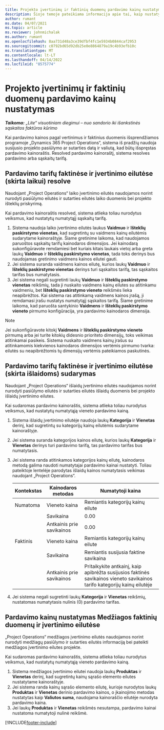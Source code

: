 ```yaml
---
title: Projekto įvertinimų ir faktinių duomenų pardavimo kainų nustatymas
description: Šioje temoje pateikiama informacija apie tai, kaip nustatyti projekto įvertinimų ir faktinių duomenų pardavimo kainas.
author: rumant
ms.date: 04/07/2021
ms.topic: article
ms.reviewer: johnmichalak
ms.author: rumant
ms.openlocfilehash: 8aa731d48a3ce39dfbf4fc1e5934b0844caf2953
ms.sourcegitcommit: c0792bd65d92db25e0e8864879a19c4b93efb10c
ms.translationtype: MT
ms.contentlocale: lt-LT
ms.lasthandoff: 04/14/2022
ms.locfileid: "8575774"
---
```

# <a name="resolve-sales-prices-for-project-estimates-and-actuals"></a>Projekto įvertinimų ir faktinių duomenų pardavimo kainų nustatymas

_**Taikoma:** „Lite“ visuotiniam diegimui – nuo sandorio iki išankstinės sąskaitos faktūros kūrimo_

Kai pardavimo kainos pagal vertinimus ir faktinius duomenis išsprendžiamos programoje „Dynamics 365 Project Operations“, sistema iš pradžių naudoja susijusio projekto pasiūlymo ar sutarties datą ir valiutą, kad būtų išspręstas pardavimo kainoraštis. Resolved pardavimo kainoraštį, sistema resolves pardavimo arba sąskaitų tarifą.

## <a name="resolve-sales-rates-on-actual-and-estimate-lines-for-time"></a>Pardavimo tarifų faktinėse ir įvertinimo eilutėse (skirta laikui) resolve

Naudojant „Project Operations“ laiko įvertinimo eilutės naudojamos norint nurodyti pasiūlymo eilutės ir sutarties eilutės laiko duomenis bei projekto išteklių priskyrimą.

Kai pardavimo kainoraštis resolved, sistema atlieka toliau nurodytus veiksmus, kad nustatytų numatytąjį sąskaitų tarifą.

1. Sistema naudoja laiko įvertinimo eilutės laukus **Vaidmuo** ir **Išteklių paskirstymo vienetas**, kad sugretintų su vaidmens kainų eilutėmis sudarytame kainoraštyje. Šiame gretinime laikoma, kad naudojamos paruoštos sąskaitų tarifų kainodaros dimensijos. Jei kainodarą sukonfigūravote remdamiesi bet kuriais kitais laukais vietoj arba greta laukų **Vaidmuo** ir **Išteklių paskirstymo vienetas**, tada toks derinys bus naudojamas gretinimo vaidmens kainos eilutei gauti.
2. Jei sistema suranda vaidmens kainos eilutę, kurios laukų **Vaidmuo** ir **Išteklių paskirstymo vienetas** derinys turi sąskaitos tarifą, tas sąskaitos tarifas bus numatytasis.
3. Jei sistema negali sugretinti laukų **Vaidmuo** ir **Išteklių paskirstymo vienetas** reikšmių, tada ji nuskaito vaidmens kainų eilutes su atitinkamu vaidmeniu, bet **Išteklių paskirstymo vieneto** reikšmės lieka neapibrėžtos. Kai sistema ras atitinkamą vaidmens kainos įrašą, ji remdamasi įrašu nustatys numatytąjį sąskaitos tarifą. Šiame gretinime laikoma, kad paruošta santykinio **Vaidmens** ir **Išteklių paskirstymo vieneto** pirmumo konfigūracija, yra pardavimo kainodaros dimensija.

> [!NOTE]
> Jei sukonfigūravote kitokį **Vaidmens** ir **Išteklių paskirstymo vieneto** pirmumą arba jei turite kitokių didesnio prioriteto dimensijų, toks veikimas atitinkamai pasikeis. Sistema nuskaito vaidmens kainų įrašus su atitinkamomis kiekvienos kainodaros dimensijos vertėmis pirmumo tvarka: eilutės su neapibrėžtomis tų dimensijų vertėmis pateikiamos paskutinės.

## <a name="resolve-sales-rates-on-actual-and-estimate-lines-for-expense"></a>Pardavimo tarifų faktinėse ir įvertinimo eilutėse (skirta išlaidoms) sudarymas

Naudojant „Project Operations“ išlaidų įvertinimo eilutės naudojamos norint nurodyti pasiūlymo eilutės ir sutarties eilutės išlaidų duomenis bei projekto išlaidų įvertinimo eilutes.

Kai sudaromas pardavimo kainoraštis, sistema atlieka toliau nurodytus veiksmus, kad nustatytų numatytąją vieneto pardavimo kainą.

1. Sistema išlaidų įvertinimo eilutėje naudoja laukų **Kategorija** ir **Vienetas** derinį, kad sugretintų su kategorijų kainų eilutėmis sudarytame kainoraštyje.
2. Jei sistema suranda kategorijos kainos eilutę, kurios laukų **Kategorija** ir **Vienetas** derinys turi pardavimo tarifą, tas pardavimo tarifas bus numatytasis.
3. Jei sistema randa atitinkamos kategorijos kainų eilutę, kainodaros metodą galima naudoti numatytajai pardavimo kainai nustatyti. Toliau pateiktoje lentelėje parodytas išlaidų kainos numatytasis veikimas naudojant „Project Operations“.

    | Kontekstas | Kainodaros metodas | Numatytoji kaina |
    | --- | --- | --- |
    | Numatoma | Vieneto kaina | Remiantis kategorijų kainų eilute |
    | &nbsp; | Savikaina | 0.00 |
    | &nbsp; | Antkainis prie savikainos | 0.00 |
    | Faktinis | Vieneto kaina | Remiantis kategorijų kainų eilute |
    | &nbsp; | Savikaina | Remiantis susijusia faktine savikaina |
    | &nbsp; | Antkainis prie savikainos | Pritaikykite antkainį, kaip apibrėžta susijusios faktinės savikainos vieneto savikainos tarifo kategorijų kainų eilutėje |

4. Jei sistema negali sugretinti laukų **Kategorija** ir **Vienetas** reikšmių, nustatomas numatytasis nulinis (0) pardavimo tarifas.

## <a name="resolving-sales-rates-on-actual-and-estimate-lines-for-material"></a>Pardavimo kainų nustatymas Medžiagos faktinių duomenų ir įvertinimo eilutėse

„Project Operations“ medžiagos įvertinimo eilutės naudojamos norint nurodyti medžiagų pasiūlymo ir sutarties eilutės informaciją bei pateikti medžiagos įvertinimo eilutes projekte.

Kai sudaromas pardavimo kainoraštis, sistema atlieka toliau nurodytus veiksmus, kad nustatytų numatytąją vieneto pardavimo kainą.

1. Sistema medžiagos įvertinimo eilutei naudoja laukų **Produktas** ir **Vienetas** derinį, kad sugretintų kainų sąrašo elemento eilutes nustatytame kainoraštyje.
2. Jei sistema randa kainų sąrašo elemento eilutę, kurioje nurodytos laukų **Produktas** ir **Vienetas** derinio pardavimo kainos, o įkainojimo metodas nustatytas kaip **Valiutos suma**, naudojama kainoraščio eilutėje nurodyta pardavimo kaina.
3. Jei laukų **Produktas** ir **Vienetas** reikšmės nesutampa, pardavimo kainai nustatoma numatytoji nulinė reikšmė.

[!INCLUDE[footer-include](../../includes/footer-banner.md)]
